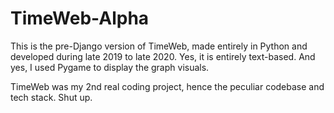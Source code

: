 # TimeWeb-Alpha

This is the pre-Django version of TimeWeb, made entirely in Python and developed during late 2019 to late 2020.
Yes, it is entirely text-based.
And yes, I used Pygame to display the graph visuals.

TimeWeb was my 2nd real coding project, hence the peculiar codebase and tech stack. Shut up.

